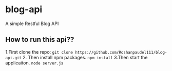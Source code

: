 # blog-api
A simple Restful Blog API

## How to run this api??

1.First clone the repo:
```git clone https://github.com/Roshanpaudel111/blog-api.git```
2. Then install npm packages.
```npm install```
3.Then start the applicaiton.
```node server.js```
